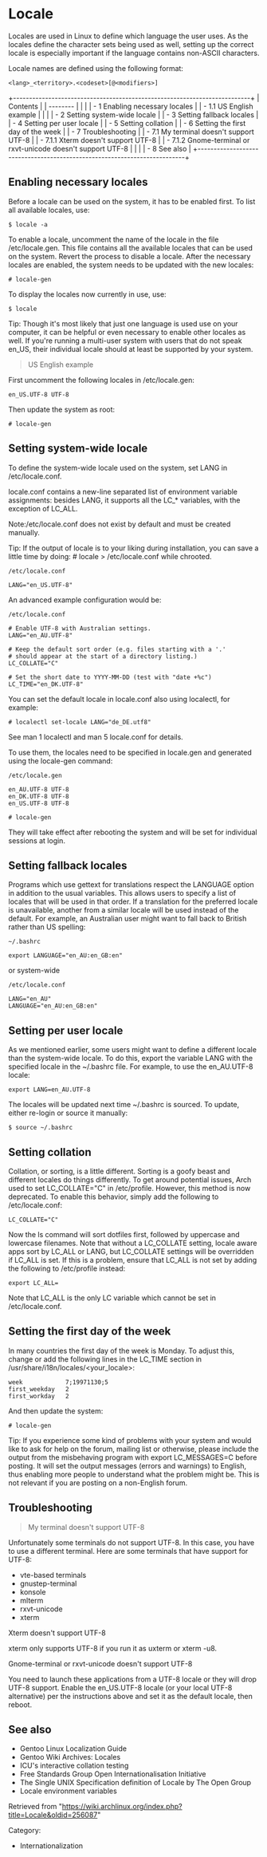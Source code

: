 Locale
======

Locales are used in Linux to define which language the user uses. As the
locales define the character sets being used as well, setting up the
correct locale is especially important if the language contains
non-ASCII characters.

Locale names are defined using the following format:

    <lang>_<territory>.<codeset>[@<modifiers>]

+--------------------------------------------------------------------------+
| Contents                                                                 |
| --------                                                                 |
|                                                                          |
| -   1 Enabling necessary locales                                         |
|     -   1.1 US English example                                           |
|                                                                          |
| -   2 Setting system-wide locale                                         |
| -   3 Setting fallback locales                                           |
| -   4 Setting per user locale                                            |
| -   5 Setting collation                                                  |
| -   6 Setting the first day of the week                                  |
| -   7 Troubleshooting                                                    |
|     -   7.1 My terminal doesn't support UTF-8                            |
|         -   7.1.1 Xterm doesn't support UTF-8                            |
|         -   7.1.2 Gnome-terminal or rxvt-unicode doesn't support UTF-8   |
|                                                                          |
| -   8 See also                                                           |
+--------------------------------------------------------------------------+

Enabling necessary locales
--------------------------

Before a locale can be used on the system, it has to be enabled first.
To list all available locales, use:

    $ locale -a

To enable a locale, uncomment the name of the locale in the file
/etc/locale.gen. This file contains all the available locales that can
be used on the system. Revert the process to disable a locale. After the
necessary locales are enabled, the system needs to be updated with the
new locales:

    # locale-gen

To display the locales now currently in use, use:

    $ locale

Tip: Though it's most likely that just one language is used use on your
computer, it can be helpful or even necessary to enable other locales as
well. If you're running a multi-user system with users that do not speak
en_US, their individual locale should at least be supported by your
system.

> US English example

First uncomment the following locales in /etc/locale.gen:

    en_US.UTF-8 UTF-8

Then update the system as root:

    # locale-gen

Setting system-wide locale
--------------------------

To define the system-wide locale used on the system, set LANG in
/etc/locale.conf.

locale.conf contains a new-line separated list of environment variable
assignments: besides LANG, it supports all the LC_* variables, with the
exception of LC_ALL.

Note:/etc/locale.conf does not exist by default and must be created
manually.

Tip: If the output of locale is to your liking during installation, you
can save a little time by doing:  # locale > /etc/locale.conf while
chrooted.

    /etc/locale.conf

    LANG="en_US.UTF-8"

An advanced example configuration would be:

    /etc/locale.conf

    # Enable UTF-8 with Australian settings.
    LANG="en_AU.UTF-8"

    # Keep the default sort order (e.g. files starting with a '.'
    # should appear at the start of a directory listing.)
    LC_COLLATE="C"

    # Set the short date to YYYY-MM-DD (test with "date +%c")
    LC_TIME="en_DK.UTF-8"

You can set the default locale in locale.conf also using localectl, for
example:

    # localectl set-locale LANG="de_DE.utf8"

See man 1 localectl and man 5 locale.conf for details.

To use them, the locales need to be specified in locale.gen and
generated using the locale-gen command:

    /etc/locale.gen

    en_AU.UTF-8 UTF-8
    en_DK.UTF-8 UTF-8
    en_US.UTF-8 UTF-8

    # locale-gen

They will take effect after rebooting the system and will be set for
individual sessions at login.

Setting fallback locales
------------------------

Programs which use gettext for translations respect the LANGUAGE option
in addition to the usual variables. This allows users to specify a list
of locales that will be used in that order. If a translation for the
preferred locale is unavailable, another from a similar locale will be
used instead of the default. For example, an Australian user might want
to fall back to British rather than US spelling:

    ~/.bashrc

    export LANGUAGE="en_AU:en_GB:en"

or system-wide

    /etc/locale.conf

    LANG="en_AU"
    LANGUAGE="en_AU:en_GB:en"

Setting per user locale
-----------------------

As we mentioned earlier, some users might want to define a different
locale than the system-wide locale. To do this, export the variable LANG
with the specified locale in the ~/.bashrc file. For example, to use the
en_AU.UTF-8 locale:

    export LANG=en_AU.UTF-8

The locales will be updated next time ~/.bashrc is sourced. To update,
either re-login or source it manually:

    $ source ~/.bashrc

Setting collation
-----------------

Collation, or sorting, is a little different. Sorting is a goofy beast
and different locales do things differently. To get around potential
issues, Arch used to set LC_COLLATE="C" in /etc/profile. However, this
method is now deprecated. To enable this behavior, simply add the
following to /etc/locale.conf:

    LC_COLLATE="C"

Now the ls command will sort dotfiles first, followed by uppercase and
lowercase filenames. Note that without a LC_COLLATE setting, locale
aware apps sort by LC_ALL or LANG, but LC_COLLATE settings will be
overridden if LC_ALL is set. If this is a problem, ensure that LC_ALL is
not set by adding the following to /etc/profile instead:

    export LC_ALL=

Note that LC_ALL is the only LC variable which cannot be set in
/etc/locale.conf.

Setting the first day of the week
---------------------------------

In many countries the first day of the week is Monday. To adjust this,
change or add the following lines in the LC_TIME section in
/usr/share/i18n/locales/<your_locale>:

    week            7;19971130;5
    first_weekday   2
    first_workday   2

And then update the system:

    # locale-gen

Tip: If you experience some kind of problems with your system and would
like to ask for help on the forum, mailing list or otherwise, please
include the output from the misbehaving program with
export LC_MESSAGES=C before posting. It will set the output messages
(errors and warnings) to English, thus enabling more people to
understand what the problem might be. This is not relevant if you are
posting on a non-English forum.

Troubleshooting
---------------

> My terminal doesn't support UTF-8

Unfortunately some terminals do not support UTF-8. In this case, you
have to use a different terminal. Here are some terminals that have
support for UTF-8:

-   vte-based terminals
-   gnustep-terminal
-   konsole
-   mlterm
-   rxvt-unicode
-   xterm

Xterm doesn't support UTF-8

xterm only supports UTF-8 if you run it as uxterm or xterm -u8.

Gnome-terminal or rxvt-unicode doesn't support UTF-8

You need to launch these applications from a UTF-8 locale or they will
drop UTF-8 support. Enable the en_US.UTF-8 locale (or your local UTF-8
alternative) per the instructions above and set it as the default
locale, then reboot.

See also
--------

-   Gentoo Linux Localization Guide
-   Gentoo Wiki Archives: Locales
-   ICU's interactive collation testing
-   Free Standards Group Open Internationalisation Initiative
-   The Single UNIX Specification definition of Locale by The Open Group
-   Locale environment variables

Retrieved from
"https://wiki.archlinux.org/index.php?title=Locale&oldid=256087"

Category:

-   Internationalization
